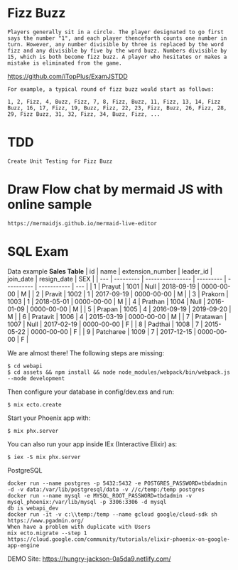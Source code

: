 # Fizz Buzz

    Players generally sit in a circle. The player designated to go first says the number "1", and each player thenceforth counts one number in turn. However, any number divisible by three is replaced by the word fizz and any divisible by five by the word buzz. Numbers divisible by 15, which is both become fizz buzz. A player who hesitates or makes a mistake is eliminated from the game.

https://github.com/iTopPlus/ExamJSTDD

    For example, a typical round of fizz buzz would start as follows:

    1, 2, Fizz, 4, Buzz, Fizz, 7, 8, Fizz, Buzz, 11, Fizz, 13, 14, Fizz Buzz, 16, 17, Fizz, 19, Buzz, Fizz, 22, 23, Fizz, Buzz, 26, Fizz, 28, 29, Fizz Buzz, 31, 32, Fizz, 34, Buzz, Fizz, ...

# TDD

    Create Unit Testing for Fizz Buzz

# Draw Flow chat by mermaid JS with online sample

    https://mermaidjs.github.io/mermaid-live-editor

# SQL Exam

Data example
**Sales Table**
| id | name | extension_number | leader_id | join_date | resign_date | SEX |
| --- | --------- | ---------------- | --------- | ---------- | ----------- | --- |
| 1 | Prayut | 1001 | Null | 2018-09-19 | 0000-00-00 | M |
| 2 | Pravit | 1002 | 1 | 2017-09-19 | 0000-00-00 | M |
| 3 | Prakorn | 1003 | 1 | 2018-05-01 | 0000-00-00 | M |
| 4 | Prathan | 1004 | Null | 2016-01-09 | 0000-00-00 | M |
| 5 | Prapan | 1005 | 4 | 2016-09-19 | 2019-09-20 | M |
| 6 | Pratavit | 1006 | 4 | 2015-03-19 | 0000-00-00 | M |
| 7 | Pratawan | 1007 | Null | 2017-02-19 | 0000-00-00 | F |
| 8 | Padthai | 1008 | 7 | 2015-05-22 | 0000-00-00 | F |
| 9 | Patcharee | 1009 | 7 | 2017-12-15 | 0000-00-00 | F |

We are almost there! The following steps are missing:

    $ cd webapi
    $ cd assets && npm install && node node_modules/webpack/bin/webpack.js --mode development

Then configure your database in config/dev.exs and run:

    $ mix ecto.create

Start your Phoenix app with:

    $ mix phx.server

You can also run your app inside IEx (Interactive Elixir) as:

    $ iex -S mix phx.server

PostgreSQL

    docker run --name postgres -p 5432:5432 -e POSTGRES_PASSWORD=tbdadmin -d -v data:/var/lib/postgresql/data -v //c/temp:/temp postgres
    docker run --name mysql -e MYSQL_ROOT_PASSWORD=tbdadmin -v mysql_phoenix:/var/lib/mysql -p 3306:3306 -d mysql
    db is webapi_dev
    docker run -it -v c:\\temp:/temp --name gcloud google/cloud-sdk sh
    https://www.pgadmin.org/
    When have a problem with duplicate with Users
    mix ecto.migrate --step 1
    https://cloud.google.com/community/tutorials/elixir-phoenix-on-google-app-engine

DEMO Site:
https://hungry-jackson-0a5da9.netlify.com/
